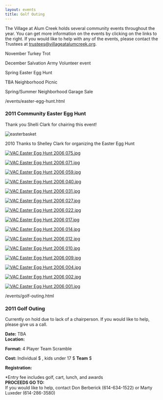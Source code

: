 ```yaml
---
layout: events
title: Golf Outing
---
```


The Village at Alum Creek holds several community events throughout the year.
You can get more information on the events by clicking on the links to the
right. If you would like to help with any of the events, please contact the
Trustees at [trustees@villageatalumcreek.org][1].

November   Turkey Trot

December   Salvation Army Volunteer event

Spring    Easter Egg Hunt

TBA    Neighborhood Picnic

Spring/Summer    Neighborhood Garage Sale

/events/easter-egg-hunt.html

### **2011 Community Easter Egg Hunt**

Thank you Shelli Clark for chairing this event!

![easterbasket][2]

2010  Thanks to Shelley Clark for organizing the Easter Egg Hunt

[![VAC Easter Egg Hunt 2006 075.jpg][4]][5]

[![VAC Easter Egg Hunt 2006 071.jpg][6]][7]

[![VAC Easter Egg Hunt 2006 059.jpg][8]][9]

[![VAC Easter Egg Hunt 2006 040.jpg][10]][11]

[![VAC Easter Egg Hunt 2006 031.jpg][12]][13]

[![VAC Easter Egg Hunt 2006 027.jpg][14]][15]

[![VAC Easter Egg Hunt 2006 022.jpg][16]][17]

[![VAC Easter Egg Hunt 2006 017.jpg][18]][19]

[![VAC Easter Egg Hunt 2006 014.jpg][20]][21]

[![VAC Easter Egg Hunt 2006 012.jpg][22]][23]

[![VAC Easter Egg Hunt 2006 010.jpg][24]][25]

[![VAC Easter Egg Hunt 2006 009.jpg][26]][27]

[![VAC Easter Egg Hunt 2006 004.jpg][28]][29]

[![VAC Easter Egg Hunt 2006 002.jpg][30]][31]

[![VAC Easter Egg Hunt 2006 001.jpg][32]][33]

/events/golf-outing.html

### 2011 Golf Outing

Currently on hold due to lack of a chairperson.  If you would like to help,
please give us a call.

**Date:**  TBA  
**Location:**  

**Format:** 4 Player Team Scramble  

**Cost:** Individual $ , kids under 17 $   **Team** $  

**Registration:**

\*Entry fee includes golf, cart, lunch, and awards  
**PROCEEDS GO TO:**  
If you would like to help, contact Don Berberick (614-634-1522) or Marty
Luxeder (614-286-3580)

   [1]: mailto:trustees@villageatalumcreek.org
   [2]: /villageatalumcreek.org/uploads/easter%20basket.bmp
   [3]: /villageatalumcreek.org/uploads/VAC%20Easter%20Egg%20Hunt%202006%20078.jpg
   [4]: /villageatalumcreek.org/uploads/.VAC%20Easter%20Egg%20Hunt%202006%20075.jpg (VAC Easter Egg Hunt 2006 075.jpg)
   [5]: /villageatalumcreek.org/uploads/VAC%20Easter%20Egg%20Hunt%202006%20075.jpg
   [6]: /villageatalumcreek.org/uploads/.VAC%20Easter%20Egg%20Hunt%202006%20071.jpg (VAC Easter Egg Hunt 2006 071.jpg)
   [7]: /villageatalumcreek.org/uploads/VAC%20Easter%20Egg%20Hunt%202006%20071.jpg
   [8]: /villageatalumcreek.org/uploads/.VAC%20Easter%20Egg%20Hunt%202006%20059.jpg (VAC Easter Egg Hunt 2006 059.jpg)
   [9]: /villageatalumcreek.org/uploads/VAC%20Easter%20Egg%20Hunt%202006%20059.jpg
   [10]: /villageatalumcreek.org/uploads/.VAC%20Easter%20Egg%20Hunt%202006%20040.jpg (VAC Easter Egg Hunt 2006 040.jpg)
   [11]: /villageatalumcreek.org/uploads/VAC%20Easter%20Egg%20Hunt%202006%20040.jpg
   [12]: /villageatalumcreek.org/uploads/.VAC%20Easter%20Egg%20Hunt%202006%20031.jpg (VAC Easter Egg Hunt 2006 031.jpg)
   [13]: /villageatalumcreek.org/uploads/VAC%20Easter%20Egg%20Hunt%202006%20031.jpg
   [14]: /villageatalumcreek.org/uploads/.VAC%20Easter%20Egg%20Hunt%202006%20027.jpg (VAC Easter Egg Hunt 2006 027.jpg)
   [15]: /villageatalumcreek.org/uploads/VAC%20Easter%20Egg%20Hunt%202006%20027.jpg
   [16]: /villageatalumcreek.org/uploads/.VAC%20Easter%20Egg%20Hunt%202006%20022.jpg (VAC Easter Egg Hunt 2006 022.jpg)
   [17]: /villageatalumcreek.org/uploads/VAC%20Easter%20Egg%20Hunt%202006%20022.jpg
   [18]: /villageatalumcreek.org/uploads/.VAC%20Easter%20Egg%20Hunt%202006%20017.jpg (VAC Easter Egg Hunt 2006 017.jpg)
   [19]: /villageatalumcreek.org/uploads/VAC%20Easter%20Egg%20Hunt%202006%20017.jpg
   [20]: /villageatalumcreek.org/uploads/.VAC%20Easter%20Egg%20Hunt%202006%20014.jpg (VAC Easter Egg Hunt 2006 014.jpg)
   [21]: /villageatalumcreek.org/uploads/VAC%20Easter%20Egg%20Hunt%202006%20014.jpg
   [22]: /villageatalumcreek.org/uploads/.VAC%20Easter%20Egg%20Hunt%202006%20012.jpg (VAC Easter Egg Hunt 2006 012.jpg)
   [23]: /villageatalumcreek.org/uploads/VAC%20Easter%20Egg%20Hunt%202006%20012.jpg
   [24]: /villageatalumcreek.org/uploads/.VAC%20Easter%20Egg%20Hunt%202006%20010.jpg (VAC Easter Egg Hunt 2006 010.jpg)
   [25]: /villageatalumcreek.org/uploads/VAC%20Easter%20Egg%20Hunt%202006%20010.jpg
   [26]: /villageatalumcreek.org/uploads/.VAC%20Easter%20Egg%20Hunt%202006%20009.jpg (VAC Easter Egg Hunt 2006 009.jpg)
   [27]: /villageatalumcreek.org/uploads/VAC%20Easter%20Egg%20Hunt%202006%20009.jpg
   [28]: /villageatalumcreek.org/uploads/.VAC%20Easter%20Egg%20Hunt%202006%20004.jpg (VAC Easter Egg Hunt 2006 004.jpg)
   [29]: /villageatalumcreek.org/uploads/VAC%20Easter%20Egg%20Hunt%202006%20004.jpg
   [30]: /villageatalumcreek.org/uploads/.VAC%20Easter%20Egg%20Hunt%202006%20002.jpg (VAC Easter Egg Hunt 2006 002.jpg)
   [31]: /villageatalumcreek.org/uploads/VAC%20Easter%20Egg%20Hunt%202006%20002.jpg
   [32]: /villageatalumcreek.org/uploads/.VAC%20Easter%20Egg%20Hunt%202006%20001.jpg (VAC Easter Egg Hunt 2006 001.jpg)
   [33]: /villageatalumcreek.org/uploads/VAC%20Easter%20Egg%20Hunt%202006%20001.jpg
   [34]: /villageatalumcreek.org/uploads/VAC%20outing%20reg%20form%2010%20copy.pdf


